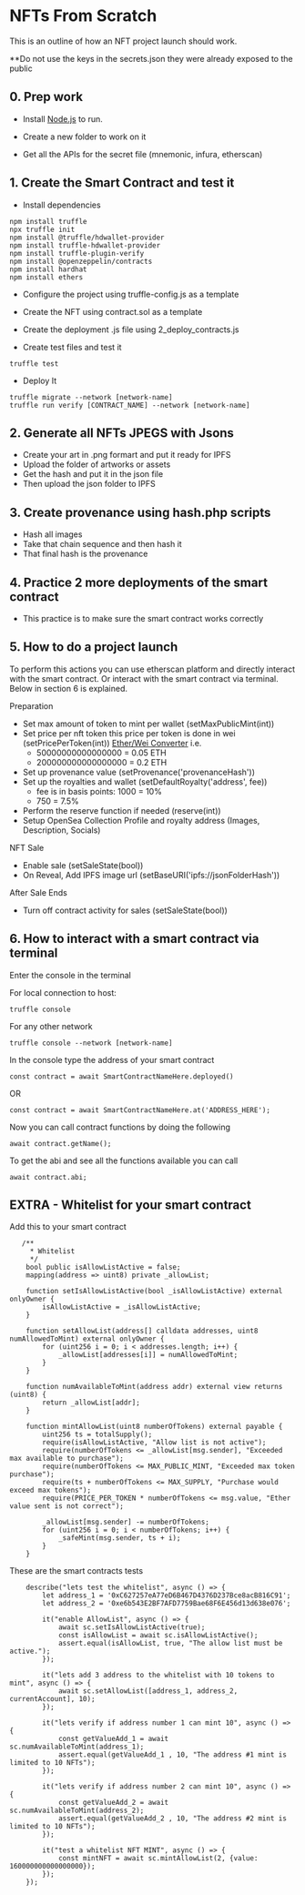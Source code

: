 # NFTs From Scratch

This is an outline of how an NFT project launch should work.

**Do not use the keys in the secrets.json they were already exposed to the public

## 0. Prep work

- Install [Node.js](https://nodejs.org/) to run.
- Create a new folder to work on it

- Get all the APIs for the secret file (mnemonic, infura, etherscan)

## 1. Create the Smart Contract and test it

- Install dependencies

```
npm install truffle 
npx truffle init
npm install @truffle/hdwallet-provider
npm install truffle-hdwallet-provider
npm install truffle-plugin-verify
npm install @openzeppelin/contracts
npm install hardhat
npm install ethers
```

- Configure the project using truffle-config.js as a template

- Create the NFT using contract.sol as a template

- Create the deployment .js file using 2_deploy_contracts.js

- Create test files and test it

```
truffle test
```

- Deploy It

```
truffle migrate --network [network-name]
truffle run verify [CONTRACT_NAME] --network [network-name]
```

## 2. Generate all NFTs JPEGS with Jsons

- Create your art in .png formart and put it ready for IPFS
- Upload the folder of artworks or assets
- Get the hash and put it in the json file
- Then upload the json folder to IPFS

## 3. Create provenance using hash.php scripts

- Hash all images
- Take that chain sequence and then hash it
- That final hash is the provenance

## 4. Practice 2 more deployments of the smart contract

- This practice is to make sure the smart contract works correctly

## 5. How to do a project launch

To perform this actions you can use etherscan platform and directly interact with the smart contract. Or interact with the smart contract via terminal. Below in section 6 is explained.

Preparation

- Set max amount of token to mint per wallet (setMaxPublicMint(int))
- Set price per nft token this price per token is done in wei (setPricePerToken(int)) [Ether/Wei Converter](https://eth-converter.com) i.e.
    - 50000000000000000 = 0.05 ETH
    - 200000000000000000 = 0.2 ETH
- Set up provenance value (setProvenance('provenanceHash'))
- Set up the royalties and wallet (setDefaultRoyalty('address', fee))
    - fee is in basis points: 1000 = 10%
    - 750 = 7.5%
- Perform the reserve function if needed (reserve(int))
- Setup OpenSea Collection Profile and royalty address (Images, Description, Socials)

NFT Sale

- Enable sale (setSaleState(bool))
- On Reveal, Add IPFS image url (setBaseURI('ipfs://jsonFolderHash'))

After Sale Ends

- Turn off contract activity for sales (setSaleState(bool))

## 6. How to interact with a smart contract via terminal

Enter the console in the terminal

For local connection to host:

```
truffle console 
```

For any other network

```
truffle console --network [network-name]
```

In the console type the address of your smart contract 

```
const contract = await SmartContractNameHere.deployed()
```

 OR

```
const contract = await SmartContractNameHere.at('ADDRESS_HERE');
```

Now you can call contract functions by doing the following

```
await contract.getName();
```

To get the abi and see all the functions available you can call

```
await contract.abi;
```

## EXTRA - Whitelist for your smart contract

Add this to your smart contract

```
   /**
     * Whitelist
     */
    bool public isAllowListActive = false;
    mapping(address => uint8) private _allowList;

    function setIsAllowListActive(bool _isAllowListActive) external onlyOwner {
        isAllowListActive = _isAllowListActive;
    }

    function setAllowList(address[] calldata addresses, uint8 numAllowedToMint) external onlyOwner {
        for (uint256 i = 0; i < addresses.length; i++) {
            _allowList[addresses[i]] = numAllowedToMint;
        }
    }

    function numAvailableToMint(address addr) external view returns (uint8) {
        return _allowList[addr];
    }

    function mintAllowList(uint8 numberOfTokens) external payable {
        uint256 ts = totalSupply();
        require(isAllowListActive, "Allow list is not active");
        require(numberOfTokens <= _allowList[msg.sender], "Exceeded max available to purchase");
        require(numberOfTokens <= MAX_PUBLIC_MINT, "Exceeded max token purchase");
        require(ts + numberOfTokens <= MAX_SUPPLY, "Purchase would exceed max tokens");
        require(PRICE_PER_TOKEN * numberOfTokens <= msg.value, "Ether value sent is not correct");

        _allowList[msg.sender] -= numberOfTokens;
        for (uint256 i = 0; i < numberOfTokens; i++) {
            _safeMint(msg.sender, ts + i);
        }
    }
```

These are the smart contracts tests

```
    describe("lets test the whitelist", async () => {
        let address_1 = '0xC627257eA77eD6B467D4376D237Bce8acB816C91';
        let address_2 = '0xe6b543E2BF7AFD7759Bae68F6E456d13d638e076';

        it("enable AllowList", async () => {
            await sc.setIsAllowListActive(true);
            const isAllowList = await sc.isAllowListActive();
            assert.equal(isAllowList, true, "The allow list must be active.");
        });

        it("lets add 3 address to the whitelist with 10 tokens to mint", async () => {
            await sc.setAllowList([address_1, address_2, currentAccount], 10);
        });

        it("lets verify if address number 1 can mint 10", async () => {
            const getValueAdd_1 = await sc.numAvailableToMint(address_1);
            assert.equal(getValueAdd_1 , 10, "The address #1 mint is limited to 10 NFTs");
        });

        it("lets verify if address number 2 can mint 10", async () => {
            const getValueAdd_2 = await sc.numAvailableToMint(address_2);
            assert.equal(getValueAdd_2 , 10, "The address #2 mint is limited to 10 NFTs");
        });

        it("test a whitelist NFT MINT", async () => {
            const mintNFT = await sc.mintAllowList(2, {value: 160000000000000000});
        });
    });
```